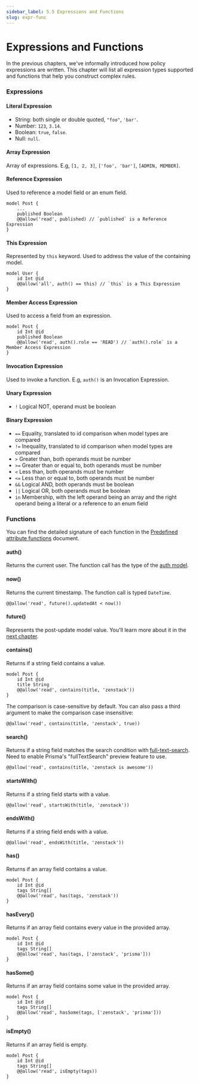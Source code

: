 ```yaml
---
sidebar_label: 5.5 Expressions and Functions
slug: expr-func
---
```


# Expressions and Functions

In the previous chapters, we've informally introduced how policy expressions are written. This chapter will list all expression types supported and functions that help you construct complex rules.

### Expressions

#### Literal Expression

- String: both single or double quoted, `"foo"`, `'bar'`.
- Number: `123`, `3.14`.
- Boolean: `true`, `false`.
- Null: `null`.

#### Array Expression

Array of expressions. E.g, `[1, 2, 3]`, `['foo', 'bar']`, `[ADMIN, MEMBER]`.

#### Reference Expression

Used to reference a model field or an enum field.

```zmodel
model Post {
    ...
    published Boolean
    @@allow('read', published) // `published` is a Reference Expression
}
```

#### This Expression

Represented by `this` keyword. Used to address the value of the containing model.

```zmodel
model User {
    id Int @id
    @@allow('all', auth() == this) // `this` is a This Expression
}
```

#### Member Access Expression

Used to access a field from an expression.

```zmodel
model Post {
    id Int @id
    published Boolean
    @@allow('read', auth().role == 'READ') // `auth().role` is a Member Access Expression
}
```

#### Invocation Expression

Used to invoke a function. E.g, `auth()` is an Invocation Expression.

#### Unary Expression

- `!` Logical NOT, operand must be boolean

#### Binary Expression

- `==` Equality, translated to id comparison when model types are compared
- `!=` Inequality, translated to id comparison when model types are compared
- `>` Greater than, both operands must be number
- `>=` Greater than or equal to, both operands must be number
- `<` Less than, both operands must be number
- `<=` Less than or equal to, both operands must be number
- `&&` Logical AND, both operands must be boolean
- `||` Logical OR, both operands must be boolean
- `in` Membership, with the left operand being an array and the right operand being a literal or a reference to an enum field

### Functions

You can find the detailed signature of each function in the [Predefined attribute functions](/docs/reference/zmodel-language#predefined-attribute-functions) document.

#### auth()

Returns the current user. The function call has the type of the [auth model](./current-user#auth-model).

#### now()

Returns the current timestamp. The function call is typed `DateTime`.

```zmodel
@@allow('read', future().updatedAt < now())
```

#### future()

Represents the post-update model value. You'll learn more about it in the [next chapter](./post-update).

#### contains()

Returns if a string field contains a value.

```zmodel
model Post {
    id Int @id
    title String
    @@allow('read', contains(title, 'zenstack'))
}
```

The comparison is case-sensitive by default. You can also pass a third argument to make the comparison case insensitive:

```zmodel
@@allow('read', contains(title, 'zenstack', true))
```

#### search()

Returns if a string field matches the search condition with [full-text-search](https://www.prisma.io/docs/concepts/components/prisma-client/full-text-search). Need to enable Prisma's "fullTextSearch" preview feature to use.

```zmodel
@@allow('read', contains(title, 'zenstack is awesome'))
```

#### startsWith()

Returns if a string field starts with a value.

```zmodel
@@allow('read', startsWith(title, 'zenstack'))
```

#### endsWith()

Returns if a string field ends with a value.

```zmodel
@@allow('read', endsWith(title, 'zenstack'))
```

#### has()

Returns if an array field contains a value.

```zmodel
model Post {
    id Int @id
    tags String[]
    @@allow('read', has(tags, 'zenstack'))
}
```

#### hasEvery()

Returns if an array field contains every value in the provided array.

```zmodel
model Post {
    id Int @id
    tags String[]
    @@allow('read', has(tags, ['zenstack', 'prisma']))
}
```

#### hasSome()

Returns if an array field contains some value in the provided array.

```zmodel
model Post {
    id Int @id
    tags String[]
    @@allow('read', hasSome(tags, ['zenstack', 'prisma']))
}
```

#### isEmpty()

Returns if an array field is empty.

```zmodel
model Post {
    id Int @id
    tags String[]
    @@allow('read', isEmpty(tags))
}
```
